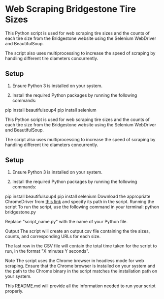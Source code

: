 # Web Scraping Bridgestone Tire Sizes

This Python script is used for web scraping tire sizes and the counts of each tire size from the Bridgestone website using the Selenium WebDriver and BeautifulSoup.

The script also uses multiprocessing to increase the speed of scraping by handling different tire diameters concurrently.

## Setup

1. Ensure Python 3 is installed on your system.

2. Install the required Python packages by running the following commands:

pip install beautifulsoup4
pip install selenium

This Python script is used for web scraping tire sizes and the counts of each tire size from the Bridgestone website using the Selenium WebDriver and BeautifulSoup.

The script also uses multiprocessing to increase the speed of scraping by handling different tire diameters concurrently.

## Setup

1. Ensure Python 3 is installed on your system.

2. Install the required Python packages by running the following commands:

pip install beautifulsoup4
pip install selenium
Download the appropriate ChromeDriver from [this link](https://sites.google.com/a/chromium.org/chromedriver/downloads) and specify its path in the script.
Running the script
To run the script, use the following command in your terminal:
python bridgestone.py

Replace "script_name.py" with the name of your Python file.

Output
The script will create an output.csv file containing the tire sizes, counts, and corresponding URLs for each size.

The last row in the CSV file will contain the total time taken for the script to run, in the format "X minutes Y seconds".

Note
The script uses the Chrome browser in headless mode for web scraping. Ensure that the Chrome browser is installed on your system and the path to the Chrome binary in the script matches the installation path on your system.

This README.md will provide all the information needed to run your script properly.